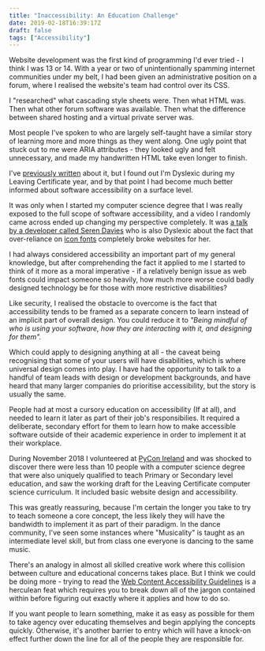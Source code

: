 ```yaml
---
title: "Inaccessibility: An Education Challenge"
date: 2019-02-18T16:39:17Z
draft: false
tags: ["Accessibility"]
---
```


Website development was the first kind of programming I'd ever tried - I think
I was 13 or 14. With a year or two of unintentionally spamming internet
communities under my belt, I had been given an administrative position on a
forum, where I realised the website's team had control over its CSS.

I "researched" what cascading style sheets were. Then what HTML 
was. Then what other forum software was available. Then what the difference between 
shared hosting and a virtual private server was.

Most people I've spoken to who are largely self-taught have a similar story of
learning more and more things as they went along. One ugly point that stuck out
to me were ARIA attributes - they looked ugly and felt unnecessary, and made my
handwritten HTML take even longer to finish.

I've [previously written](../technology-dependence) about it, but I found out I'm 
Dyslexic during my Leaving Certificate year, and by that point I had become much 
better informed about software accessibility on a surface level. 

It was only when I started my computer science degree that I was really exposed to
the full scope of software accessibility, and a video I randomly came across
ended up changing my perspective completely. It was [a talk by a developer
called Seren Davies](https://www.youtube.com/watch?v=9xXBYcWgCHA) who is also 
Dyslexic about the fact that over-reliance on 
[icon fonts](https://alistapart.com/article/the-era-of-symbol-fonts) 
completely broke websites for her.

I had always considered accessibility an important part of my general knowledge, 
but after comprehending the fact it applied to me I started to think of it more as 
a moral imperative - if a relatively benign issue as web fonts could impact someone 
so heavily, how much more worse could badly designed technology be for those with 
more restrictive disabilities?

Like security, I realised the obstacle to overcome is the fact that
accessibility tends to be framed as a separate concern to learn instead of an
implicit part of overall design. You could reduce it to *"Being mindful of who is 
using your software, how they are interacting with it, and designing for them".*

Which could apply to designing anything at all - the caveat being recognising
that some of your users will have disabilities, which is where universal design
comes into play. I have had the opportunity to talk to a handful of team leads
with design or development backgrounds, and have heard that many larger
companies do prioritise accessibility, but the story is usually the same.

People had at most a cursory education on accessibility (If at all), and needed
to learn it later as part of their job's responsibilies.  It required a
deliberate, secondary effort for them to learn how to make accessible software
outside of their academic experience in order to implement it at their
workplace.

During November 2018 I volunteered at [PyCon Ireland](https://python.ie/) and 
was shocked to discover there were less than 10 people with a computer science 
degree that were also uniquely qualified to teach Primary or Secondary level 
education, and saw the working draft for the Leaving Certificate computer science 
curriculum. It included basic website design and accessibility.

This was greatly reassuring, because I'm certain the longer you take to try to
teach someone a core concept, the less likely they will have the bandwidth to
implement it as part of their paradigm. In the dance community, I've seen
some instances where "Musicality" is taught as an intermediate level skill, but
from class one everyone is dancing to the same music.

There's an analogy in almost all skilled creative work where this collision
between culture and educational concerns takes place. But I think we could be
doing more - trying to read the 
[Web Content Accessibility Guidelines](https://www.w3.org/TR/WCAG20/) is a
herculean feat which requires you to break down all of the jargon contained
within before figuring out exactly where it applies and how to do so.

If you want people to learn something, make it as easy as possible for them to
take agency over educating themselves and begin applying the concepts quickly.
Otherwise, it's another barrier to entry which will have a knock-on effect
further down the line for all of the people they are responsible for.
